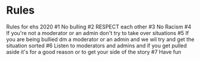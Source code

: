 # Rules
Rules for ehs 2020
#1 No bulling
#2 RESPECT each other
#3 No Racism 
#4 If you're not a moderator or an admin don't try to take over situations 
#5 If you are being bullied dm a moderator or an admin and we wil try and get the situation sorted 
#6 Listen to moderators and admins and if you get pulled aside it's for a good reason or to get your side of the story
#7 Have fun
